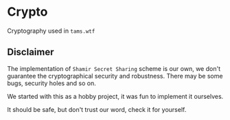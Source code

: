 # Crypto
Cryptography used in `tams.wtf`

## Disclaimer
The implementation of `Shamir Secret Sharing` scheme is our own, we don't guarantee the cryptographical security and robustness. There may be some bugs, security holes and so on.

We started with this as a hobby project, it was fun to implement it ourselves. 

It should be safe, but don't trust our word, check it for yourself.
